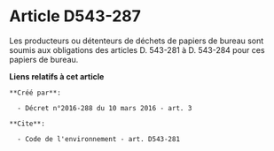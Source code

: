 # Article D543-287

Les producteurs ou détenteurs de déchets de papiers de bureau sont soumis aux obligations des articles D. 543-281 à D.
543-284 pour ces papiers de bureau.

**Liens relatifs à cet article**

	**Créé par**:

	  - Décret n°2016-288 du 10 mars 2016 - art. 3

	**Cite**:

	  - Code de l'environnement - art. D543-281
